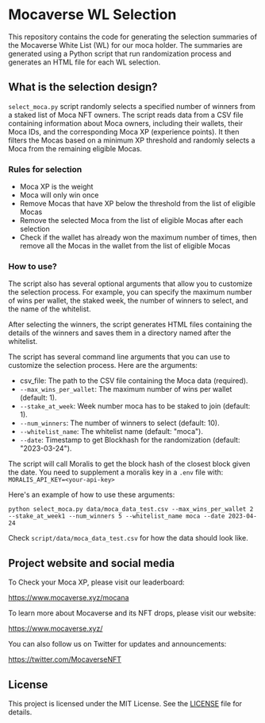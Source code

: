 # Mocaverse WL Selection

This repository contains the code for generating the selection summaries of the Mocaverse White List (WL) for our moca holder. The summaries are generated using a Python script that run randomization process and generates an HTML file for each WL selection.



## What is the selection design?
`select_moca.py` script randomly selects a specified number of winners from a staked list of Moca NFT owners. The script reads data from a CSV file containing information about Moca owners, including their wallets, their Moca IDs, and the corresponding  Moca XP (experience points). It then filters the Mocas based on a minimum XP threshold and randomly selects a Moca from the remaining eligible Mocas.


### Rules for selection
- Moca XP is the weight
- Moca will only win once
- Remove Mocas that have XP below the threshold from the list of eligible Mocas
- Remove the selected Moca from the list of eligible Mocas after each selection
- Check if the wallet has already won the maximum number of times, then remove all the Mocas in the wallet from the list of eligible Mocas


### How to use?

The script also has several optional arguments that allow you to customize the selection process. For example, you can specify the maximum number of wins per wallet, the staked week, the number of winners to select, and the name of the whitelist.

After selecting the winners, the script generates HTML files containing the details of the winners and saves them in a directory named after the whitelist.

The script has several command line arguments that you can use to customize the selection process. Here are the arguments:

- csv_file: The path to the CSV file containing the Moca data (required).
- `--max_wins_per_wallet`: The maximum number of wins per wallet (default: 1).
- `--stake_at_week`: Week number moca has to be staked to join (default: 1).
- `--num_winners`: The number of winners to select (default: 10).
- `--whitelist_name`: The whitelist name (default: "moca").
- `--date`: Timestamp to get Blockhash for the randomization (default: "2023-03-24").

The script will call Moralis to get the block hash of the closest block given the date. You need to supplement a moralis key in a `.env` file with:
`MORALIS_API_KEY=<your-api-key>`

Here's an example of how to use these arguments:

`python select_moca.py data/moca_data_test.csv --max_wins_per_wallet 2 --stake_at_week1 --num_winners 5 --whitelist_name moca --date 2023-04-24`

Check `script/data/moca_data_test.csv` for how the data should look like. 


## Project website and social media

To Check your Moca XP, please visit our leaderboard:

https://www.mocaverse.xyz/mocana

To learn more about Mocaverse and its NFT drops, please visit our website:

https://www.mocaverse.xyz/

You can also follow us on Twitter for updates and announcements:

https://twitter.com/MocaverseNFT

## License

This project is licensed under the MIT License. See the [LICENSE](LICENSE) file for details.
